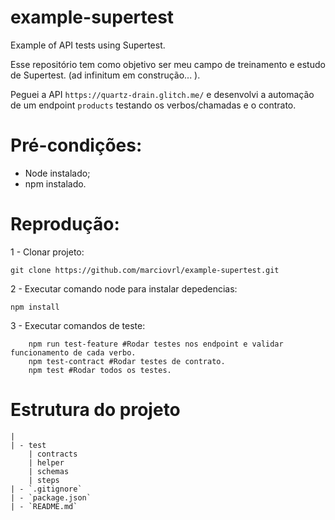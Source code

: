 # example-supertest
Example of API tests using Supertest.

Esse repositório tem como objetivo ser meu campo de treinamento e estudo de Supertest. (ad infinitum em construção... ).

Peguei a API `https://quartz-drain.glitch.me/` e desenvolvi a automação de um endpoint `products` testando os verbos/chamadas e o contrato.

# Pré-condições:
- Node instalado;
- npm instalado.

# Reprodução:

1 - Clonar projeto:
```
git clone https://github.com/marciovrl/example-supertest.git
```

2 - Executar comando node para instalar depedencias:
```
npm install
```

3 - Executar comandos de teste:
```
    npm run test-feature #Rodar testes nos endpoint e validar funcionamento de cada verbo.
    npm test-contract #Rodar testes de contrato.
    npm test #Rodar todos os testes.
```
# Estrutura do projeto

```
|
| - test
    | contracts
    | helper
    | schemas
    | steps
| - `.gitignore`
| - `package.json`  
| - `README.md`  
```